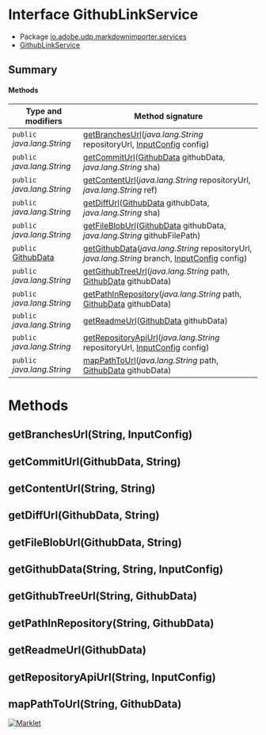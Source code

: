 # Interface GithubLinkService

* Package [io.adobe.udp.markdownimporter.services](README.html)
* [GithubLinkService](GithubLinkService.html)




## Summary
#### Methods
| Type and modifiers | Method signature |
| --- | --- |
| `public` *java.lang.String* | [getBranchesUrl](#getbranchesurlstring-inputconfig)(*java.lang.String* repositoryUrl, [InputConfig](../InputConfig.html) config) |
| `public` *java.lang.String* | [getCommitUrl](#getcommiturlgithubdata-string)([GithubData](../GithubData.html) githubData, *java.lang.String* sha) |
| `public` *java.lang.String* | [getContentUrl](#getcontenturlstring-string)(*java.lang.String* repositoryUrl, *java.lang.String* ref) |
| `public` *java.lang.String* | [getDiffUrl](#getdiffurlgithubdata-string)([GithubData](../GithubData.html) githubData, *java.lang.String* sha) |
| `public` *java.lang.String* | [getFileBlobUrl](#getfilebloburlgithubdata-string)([GithubData](../GithubData.html) githubData, *java.lang.String* githubFilePath) |
| `public` [GithubData](../GithubData.html) | [getGithubData](#getgithubdatastring-string-inputconfig)(*java.lang.String* repositoryUrl, *java.lang.String* branch, [InputConfig](../InputConfig.html) config) |
| `public` *java.lang.String* | [getGithubTreeUrl](#getgithubtreeurlstring-githubdata)(*java.lang.String* path, [GithubData](../GithubData.html) githubData) |
| `public` *java.lang.String* | [getPathInRepository](#getpathinrepositorystring-githubdata)(*java.lang.String* path, [GithubData](../GithubData.html) githubData) |
| `public` *java.lang.String* | [getReadmeUrl](#getreadmeurlgithubdata)([GithubData](../GithubData.html) githubData) |
| `public` *java.lang.String* | [getRepositoryApiUrl](#getrepositoryapiurlstring-inputconfig)(*java.lang.String* repositoryUrl, [InputConfig](../InputConfig.html) config) |
| `public` *java.lang.String* | [mapPathToUrl](#mappathtourlstring-githubdata)(*java.lang.String* path, [GithubData](../GithubData.html) githubData) |



# Methods
## getBranchesUrl(String, InputConfig)




## getCommitUrl(GithubData, String)




## getContentUrl(String, String)




## getDiffUrl(GithubData, String)




## getFileBlobUrl(GithubData, String)




## getGithubData(String, String, InputConfig)




## getGithubTreeUrl(String, GithubData)




## getPathInRepository(String, GithubData)




## getReadmeUrl(GithubData)




## getRepositoryApiUrl(String, InputConfig)




## mapPathToUrl(String, GithubData)





[![Marklet](https://img.shields.io/badge/Generated%20by-Marklet-green.svg)](https://github.com/Faylixe/marklet)